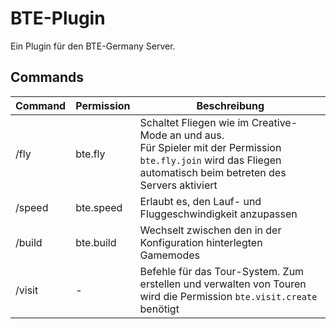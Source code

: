 # BTE-Plugin

Ein Plugin für den BTE-Germany Server.

## Commands

| Command | Permission | Beschreibung |
|---|---|---|
| /fly | bte.fly | Schaltet  Fliegen wie im Creative-Mode an und aus.<br>Für Spieler mit der Permission `bte.fly.join` wird das Fliegen automatisch beim betreten des Servers aktiviert |
| /speed | bte.speed | Erlaubt es, den Lauf- und Fluggeschwindigkeit anzupassen |
| /build | bte.build | Wechselt zwischen den in der Konfiguration hinterlegten Gamemodes |
| /visit | - | Befehle für das Tour-System. Zum erstellen und verwalten von Touren wird die Permission `bte.visit.create` benötigt |